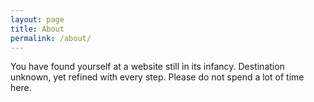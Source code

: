 ```yaml
---
layout: page
title: About
permalink: /about/
---
```


You have found yourself at a website still in its infancy. Destination unknown, yet refined with every step. Please do not spend a lot of time here.